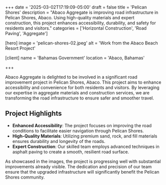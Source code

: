 +++
date = '2025-03-02T17:19:09-05:00'
draft = false
title = 'Pelican Shores'
description = "Abaco Aggregate is improving road infrastructure in Pelican Shores, Abaco. Using high-quality materials and expert construction, this project enhances accessibility, durability, and safety for residents and visitors."
categories = ['Horizontal Construction', 'Road Paving', 'Aggregate']

[hero]
  image = 'pelican-shores-02.jpeg'
  alt = 'Work from the Abaco Beach Resort Project'

[client]
  name = 'Bahamas Government'
  location = 'Abaco, Bahamas'

+++

Abaco Aggregate is delighted to be involved in a significant road improvement project in Pelican Shores, Abaco. This project aims to enhance accessibility and convenience for both residents and visitors. By leveraging our expertise in aggregate materials and construction services, we are transforming the road infrastructure to ensure safer and smoother travel.

## Project Highlights

- **Enhanced Accessibility**: The project focuses on improving the road conditions to facilitate easier navigation through Pelican Shores.
- **High-Quality Materials**: Utilizing premium sand, rock, and fill materials ensures durability and longevity of the roads.
- **Expert Construction**: Our skilled team employs advanced techniques in asphalt paving to create a smooth, resilient road surface.

As showcased in the images, the project is progressing well with substantial improvements already visible. The dedication and precision of our team ensure that the upgraded infrastructure will significantly benefit the Pelican Shores community.